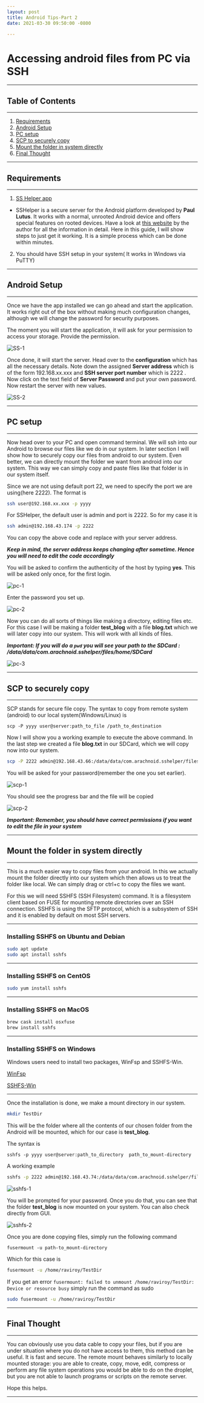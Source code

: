 ```yaml
---
layout: post
title: Android Tips-Part 2
date: 2021-03-30 09:50:00 -0800

---
```


# Accessing android files from PC via SSH
----

## Table of Contents
---

1. [Requirements](#requirements)
2. [Android Setup](#android-setup)
3. [PC setup](#pc-setup)
4. [SCP to securely copy](#scp-to-securely-copy)
5. [Mount the folder in system directly](#mount-the-folder-in-system-directly)
6. [Final Thought](#final-thought)

----

## Requirements
----

1. [SS Helper app](https://play.google.com/store/apps/details?id=com.arachnoid.sshelper&hl=en_IN&gl=US)
- SSHelper is a secure server for the Android platform developed by **Paul Lutus**. It works with a normal, unrooted Android device and offers special features on rooted devices. Have a look at [this website](https://arachnoid.com/android/SSHelper/index.html) by the author for all the information in detail. Here in this guide, I will show steps to just get it working. It is a simple process which can be done within minutes. 

2. You should have SSH setup in your system( It works in Windows via PuTTY)

----

## Android Setup
----

Once we have the app installed we can go ahead and start the application. It works right out of the box without making much configuration changes, although we will change the password for security purposes. 

The moment you will start the application, it will ask for your permission to access your storage. Provide the permission. 

![SS-1](https://user-images.githubusercontent.com/81288438/113170590-51b2f680-9264-11eb-84b5-0c4eb536a4f9.jpg)

Once done, it will start the server. Head over to the **configuration** which has all the necessary details. Note down the assigned **Server address** which is of the form 192.168.xx.xxx and **SSH server port number** which is 2222 . Now click on the text field of **Server Password** and put your own password. Now restart the server with new values.

![SS-2](https://user-images.githubusercontent.com/81288438/113171179-db62c400-9264-11eb-83d2-ba0c726be07d.jpg)

----

## PC setup

----
Now head over to your PC and open command terminal. We will ssh into our Android to browse our files like we do in our system. In later section I will show how to securely copy our files from android to our system. Even better, we can directly mount the folder we want from android into our system. This way we can simply copy and paste files like that folder is in our system itself.

Since we are not using default port 22, we need to specify the port we are using(here 2222). The format is 

```bash
ssh user@192.168.xx.xxx -p yyyy
```
For SSHelper, the default user is admin and port is 2222. So for my case it is

```bash
ssh admin@192.168.43.174 -p 2222
```

You can copy the above code and replace with your server address.

***Keep in mind, the server address keeps changing after sometime. Hence you will need to edit the code accordingly***

You will be asked to confirm the authenticity of the host by typing **yes**. This will be asked only once, for the first login.

![pc-1](https://user-images.githubusercontent.com/81288438/113175599-3991a600-9269-11eb-888d-0ec186914697.png)

Enter the password you set up.

![pc-2](https://user-images.githubusercontent.com/81288438/113175659-47472b80-9269-11eb-8925-d0eff1959975.png)

Now you can do all sorts of things like making a directory, editing files etc. For this case I will be making a folder **test_blog** with a file **blog.txt** which we will later copy into our system. This will work with all kinds of files.

***Important: If you will do a ``pwd`` you will see your path to the SDCard : /data/data/com.arachnoid.sshelper/files/home/SDCard***

![pc-3](https://user-images.githubusercontent.com/81288438/113175918-955c2f00-9269-11eb-950f-d626290eb193.png)

---

## SCP to securely copy
----

SCP stands for secure file copy. The syntax to copy from remote system (android) to our local system(Windows/Linux) is 

```
scp -P yyyy user@server:path_to_file /path_to_destination
```

Now I will show you a working example to execute the above command. In the last step we created a file **blog.txt** in our SDCard, which we will copy now into our system.

```bash
scp -P 2222 admin@192.168.43.66:/data/data/com.arachnoid.sshelper/files/home/SDCard/test_blog/blog.txt  /home/raviroy
```
You will be asked for your password(remember the one you set earlier).

![scp-1](https://user-images.githubusercontent.com/81288438/113181477-7496d800-926f-11eb-916e-cbf958499c3d.png)

You should see the progress bar and the file will be copied

![scp-2](https://user-images.githubusercontent.com/81288438/113181561-91cba680-926f-11eb-9315-fcb8d04548dc.png)

***Important: Remember, you should have correct permissions if you want to edit the file in your system***

---

## Mount the folder in system directly
----

This is a much easier way to copy files from your android. In this we actually mount the folder directly into our system which then allows us to treat the folder like local. We can simply drag or ctrl+c to copy the files we want.

For this we will need SSHFS (SSH Filesystem) command. It is a filesystem client based on FUSE for mounting remote directories over an SSH connection. SSHFS is using the SFTP protocol, which is a subsystem of SSH and it is enabled by default on most SSH servers. 

---

### Installing SSHFS on Ubuntu and Debian

```bash
sudo apt update
sudo apt install sshfs
```
----

### Installing SSHFS on CentOS

```bash
sudo yum install sshfs
```
----

### Installing SSHFS on MacOS

```bash
brew cask install osxfuse
brew install sshfs
```
---

### Installing SSHFS on Windows

Windows users need to install two packages, WinFsp and SSHFS-Win.

[WinFsp](https://github.com/billziss-gh/winfsp/releases/tag/v1.4.19049)

[SSHFS-Win ](https://github.com/billziss-gh/sshfs-win/releases)

---

Once the installation is done, we make a mount directory in our system.

```bash
mkdir TestDir
```
This will be the folder where all the contents of our chosen folder from the Android will be mounted, which for our case is **test_blog**.

The syntax is 

```
sshfs -p yyyy user@server:path_to_directory  path_to_mount-directory
```
A working example

```bash
sshfs -p 2222 admin@192.168.43.74:/data/data/com.arachnoid.sshelper/files/home/SDCard/test_blog  /home/raviroy/TestDir
```
![sshfs-1](https://user-images.githubusercontent.com/81288438/113184544-eb81a000-9272-11eb-8d3b-83fa1c7bd135.png)

You will be prompted for your password. Once you do that, you can see that the folder **test_blog** is now mounted on your system. You can also check directly from GUI.

![sshfs-2](https://user-images.githubusercontent.com/81288438/113184937-6e0a5f80-9273-11eb-85be-4ef59e76ce55.png)

Once you are done copying files, simply run the following command 

```
fusermount -u path-to_mount-directory
```

Which for this case is

```bash
fusermount -u /home/raviroy/TestDir
```

If you get an error ```fusermount: failed to unmount /home/raviroy/TestDir: Device or resource busy``` simply run the command as sudo

```bash
sudo fusermount -u /home/raviroy/TestDir
```
---

## Final Thought

---

You can obviously use you data cable to copy your files, but if you are under situation where you do not have access to them, this method can be useful. It is fast and secure. The remote mount behaves similarly to locally mounted storage: you are able to create, copy, move, edit, compress or perform any file system operations you would be able to do on the droplet, but you are not able to launch programs or scripts on the remote server.

Hope this helps. 

----






















